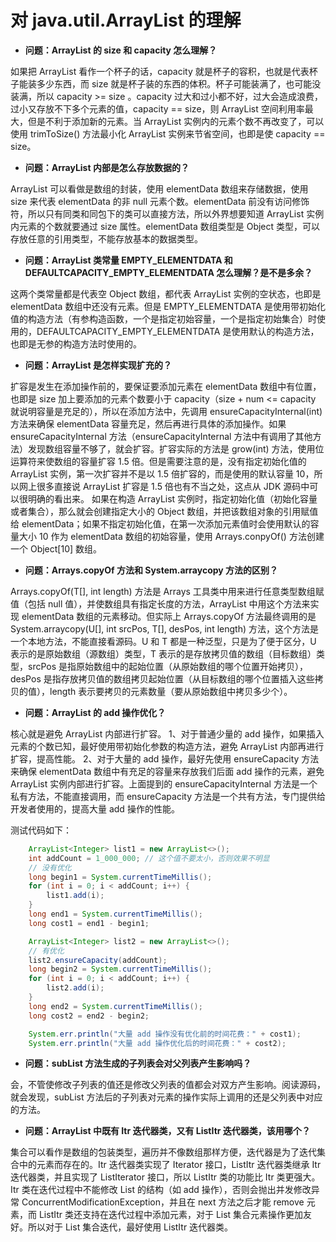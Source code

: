 # 对 java.util.ArrayList 的理解

- **问题：ArrayList 的 size 和 capacity 怎么理解？**

如果把 ArrayList 看作一个杯子的话，capacity 就是杯子的容积，也就是代表杯子能装多少东西，而 size 就是杯子装的东西的体积。杯子可能装满了，也可能没装满，所以 capacity >= size 。capacity 过大和过小都不好，过大会造成浪费，过小又存放不下多个元素的值，capacity == size，则 ArrayList 空间利用率最大，但是不利于添加新的元素。当 ArrayList 实例内的元素个数不再改变了，可以使用 trimToSize() 方法最小化 ArrayList 实例来节省空间，也即是使 capacity == size。


- **问题：ArrayList 内部是怎么存放数据的？**

ArrayList 可以看做是数组的封装，使用 elementData 数组来存储数据，使用 size 来代表 elementData 的非 null 元素个数。elementData 前没有访问修饰符，所以只有同类和同包下的类可以直接方法，所以外界想要知道 ArrayList 实例内元素的个数就要通过 size 属性。elementData 数组类型是 Object 类型，可以存放任意的引用类型，不能存放基本的数据类型。


- **问题：ArrayList 类常量 EMPTY_ELEMENTDATA 和 DEFAULTCAPACITY_EMPTY_ELEMENTDATA 怎么理解？是不是多余？**

这两个类常量都是代表空 Object 数组，都代表 ArrayList 实例的空状态，也即是 elementData 数组中还没有元素。但是 EMPTY_ELEMENTDATA 是使用带初始化值的构造方法（有参构造函数，一个是指定初始容量，一个是指定初始集合）时使用的，DEFAULTCAPACITY_EMPTY_ELEMENTDATA 是使用默认的构造方法，也即是无参的构造方法时使用的。


- **问题：ArrayList 是怎样实现扩充的？**

扩容是发生在添加操作前的，要保证要添加元素在 elementData 数组中有位置，也即是 size 加上要添加的元素个数要小于 capacity（size + num <= capacity 就说明容量是充足的），所以在添加方法中，先调用 ensureCapacityInternal(int) 方法来确保 elementData 容量充足，然后再进行具体的添加操作。如果 ensureCapacityInternal 方法（ensureCapacityInternal 方法中有调用了其他方法）发现数组容量不够了，就会扩容。扩容实际的方法是 grow(int) 方法，使用位运算符来使数组的容量扩容 1.5 倍。但是需要注意的是，没有指定初始化值的 ArrayList 实例，第一次扩容并不是以 1.5 倍扩容的，而是使用的默认容量 10，所以网上很多直接说 ArrayList 扩容是 1.5 倍也有不当之处，这点从 JDK 源码中可以很明确的看出来。
如果在构造 ArrayList 实例时，指定初始化值（初始化容量或者集合），那么就会创建指定大小的 Object 数组，并把该数组对象的引用赋值给 elementData；如果不指定初始化值，在第一次添加元素值时会使用默认的容量大小 10 作为 elementData 数组的初始容量，使用 Arrays.conpyOf() 方法创建一个 Object[10] 数组。


- **问题：Arrays.copyOf 方法和 System.arraycopy 方法的区别？**

Arrays.copyOf(T[], int length) 方法是 Arrays 工具类中用来进行任意类型数组赋值（包括 null 值），并使数组具有指定长度的方法，ArrayList 中用这个方法来实现 elementData 数组的元素移动。但实际上 Arrays.copyOf 方法最终调用的是 System.arraycopy(U[], int srcPos, T[], desPos, int length) 方法，这个方法是一个本地方法，不能直接看源码。U 和 T 都是一种泛型，只是为了便于区分，U 表示的是原始数组（源数组）类型，T 表示的是存放拷贝值的数组（目标数组）类型，srcPos 是指原始数组中的起始位置（从原始数组的哪个位置开始拷贝），desPos 是指存放拷贝值的数组拷贝起始位置（从目标数组的哪个位置插入这些拷贝的值），length 表示要拷贝的元素数量（要从原始数组中拷贝多少个）。


- **问题：ArrayList 的 add 操作优化？**

核心就是避免 ArrayList 内部进行扩容。
1、对于普通少量的 add 操作，如果插入元素的个数已知，最好使用带初始化参数的构造方法，避免 ArrayList 内部再进行扩容，提高性能。
2、对于大量的 add 操作，最好先使用 ensureCapacity 方法来确保 elementData 数组中有充足的容量来存放我们后面 add 操作的元素，避免 ArrayList 实例内部进行扩容。上面提到的 ensureCapacityInternal 方法是一个私有方法，不能直接调用，而 ensureCapacity 方法是一个共有方法，专门提供给开发者使用的，提高大量 add 操作的性能。

测试代码如下：
``` java
    ArrayList<Integer> list1 = new ArrayList<>();
    int addCount = 1_000_000; // 这个值不要太小，否则效果不明显
    // 没有优化
    long begin1 = System.currentTimeMillis();
    for (int i = 0; i < addCount; i++) {
        list1.add(i);
    }
    long end1 = System.currentTimeMillis();
    long cost1 = end1 - begin1;

    ArrayList<Integer> list2 = new ArrayList<>();
    // 有优化
    list2.ensureCapacity(addCount);
    long begin2 = System.currentTimeMillis();
    for (int i = 0; i < addCount; i++) {
        list2.add(i);
    }
    long end2 = System.currentTimeMillis();
    long cost2 = end2 - begin2;

    System.err.println("大量 add 操作没有优化前的时间花费：" + cost1);
    System.err.println("大量 add 操作优化后的时间花费：" + cost2);
```

- **问题：subList 方法生成的子列表会对父列表产生影响吗？**

会，不管使修改子列表的值还是修改父列表的值都会对双方产生影响。阅读源码，就会发现，subList 方法后的子列表对元素的操作实际上调用的还是父列表中对应的方法。

- **问题：ArrayList 中既有 Itr 迭代器类，又有 ListItr 迭代器类，该用哪个？**

集合可以看作是数组的包装类型，遍历并不像数组那样方便，迭代器是为了迭代集合中的元素而存在的。Itr 迭代器类实现了 Iterator 接口，ListItr 迭代器类继承 Itr 迭代器类，并且实现了 ListIterator 接口，所以 ListItr 类的功能比 Itr 类更强大。Itr 类在迭代过程中不能修改 List 的结构（如 add 操作），否则会抛出并发修改异常 ConcurrentModificationException，并且在 next 方法之后才能 remove 元素，而 ListItr 类还支持在迭代过程中添加元素，对于 List 集合元素操作更加友好。所以对于 List 集合迭代，最好使用 ListItr 迭代器类。


